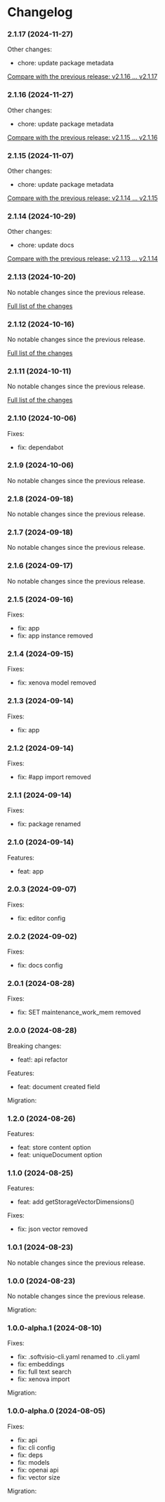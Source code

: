 # Changelog

### 2.1.17 (2024-11-27)

Other changes:

- chore: update package metadata

[Compare with the previous release: v2.1.16 ... v2.1.17](https://github.com/softvisio-node/app-text-search/compare/v2.1.16...v2.1.17)

### 2.1.16 (2024-11-27)

Other changes:

- chore: update package metadata

[Compare with the previous release: v2.1.15 ... v2.1.16](https://github.com/softvisio-node/app-text-search/compare/v2.1.15...v2.1.16)

### 2.1.15 (2024-11-07)

Other changes:

- chore: update package metadata

[Compare with the previous release: v2.1.14 ... v2.1.15](https://github.com/softvisio-node/app-text-search/compare/v2.1.14...v2.1.15)

### 2.1.14 (2024-10-29)

Other changes:

- chore: update docs

[Compare with the previous release: v2.1.13 ... v2.1.14](https://github.com/softvisio-node/app-text-search/compare/v2.1.13...v2.1.14)

### 2.1.13 (2024-10-20)

No notable changes since the previous release.

[Full list of the changes](https://github.com/softvisio-node/app-text-search/compare/v2.1.12...v2.1.13)

### 2.1.12 (2024-10-16)

No notable changes since the previous release.

[Full list of the changes](https://github.com/softvisio-node/app-text-search/compare/v2.1.11...v2.1.12)

### 2.1.11 (2024-10-11)

No notable changes since the previous release.

[Full list of the changes](https://github.com/softvisio-node/app-text-search/compare/v2.1.10...v2.1.11)

### 2.1.10 (2024-10-06)

Fixes:

- fix: dependabot

### 2.1.9 (2024-10-06)

No notable changes since the previous release.

### 2.1.8 (2024-09-18)

No notable changes since the previous release.

### 2.1.7 (2024-09-18)

No notable changes since the previous release.

### 2.1.6 (2024-09-17)

No notable changes since the previous release.

### 2.1.5 (2024-09-16)

Fixes:

- fix: app
- fix: app instance removed

### 2.1.4 (2024-09-15)

Fixes:

- fix: xenova model removed

### 2.1.3 (2024-09-14)

Fixes:

- fix: app

### 2.1.2 (2024-09-14)

Fixes:

- fix: #app import removed

### 2.1.1 (2024-09-14)

Fixes:

- fix: package renamed

### 2.1.0 (2024-09-14)

Features:

- feat: app

### 2.0.3 (2024-09-07)

Fixes:

- fix: editor config

### 2.0.2 (2024-09-02)

Fixes:

- fix: docs config

### 2.0.1 (2024-08-28)

Fixes:

- fix: SET maintenance_work_mem removed

### 2.0.0 (2024-08-28)

Breaking changes:

- feat!: api refactor

Features:

- feat: document created field

Migration:

### 1.2.0 (2024-08-26)

Features:

- feat: store content option
- feat: uniqueDocument option

### 1.1.0 (2024-08-25)

Features:

- feat: add getStorageVectorDimensions()

Fixes:

- fix: json vector removed

### 1.0.1 (2024-08-23)

No notable changes since the previous release.

### 1.0.0 (2024-08-23)

No notable changes since the previous release.

Migration:

### 1.0.0-alpha.1 (2024-08-10)

Fixes:

- fix: .softvisio-cli.yaml renamed to .cli.yaml
- fix: embeddings
- fix: full text search
- fix: xenova import

Migration:

### 1.0.0-alpha.0 (2024-08-05)

Fixes:

- fix: api
- fix: cli config
- fix: deps
- fix: models
- fix: openai api
- fix: vector size

Migration:
